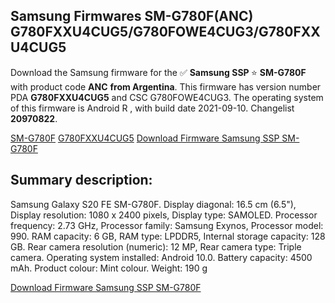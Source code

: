 <h2>Samsung Firmwares SM-G780F(ANC) G780FXXU4CUG5/G780FOWE4CUG3/G780FXXU4CUG5</h2>
Download the Samsung firmware for the ✅ <strong>Samsung SSP </strong> ⭐ <strong>SM-G780F</strong> with product code <strong>ANC</strong> <strong> from Argentina</strong>. This firmware has version number PDA <strong>G780FXXU4CUG5</strong> and CSC G780FOWE4CUG3. The operating system of this firmware is Android R , with build date 2021-09-10. Changelist <strong>20970822</strong>.


[SM-G780F](https://samfirm.shop/samsung/model/SM-G780F)
[G780FXXU4CUG5](https://samfirm.shop/samsung/pda/G780FXXU4CUG5)
[Download Firmware Samsung SSP SM-G780F](https://samfirm.shop/samsung/firmware/455383)
<h2>Summary description:</h2>
<p>Samsung Galaxy S20 FE SM-G780F. Display diagonal: 16.5 cm (6.5"), Display resolution: 1080 x 2400 pixels, Display type: SAMOLED. Processor frequency: 2.73 GHz, Processor family: Samsung Exynos, Processor model: 990. RAM capacity: 6 GB, RAM type: LPDDR5, Internal storage capacity: 128 GB. Rear camera resolution (numeric): 12 MP, Rear camera type: Triple camera. Operating system installed: Android 10.0. Battery capacity: 4500 mAh. Product colour: Mint colour. Weight: 190 g</p>


[Download Firmware Samsung SSP SM-G780F](https://samfirm.shop/samsung/firmware/455383)
